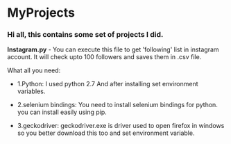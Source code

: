 

# MyProjects
### Hi all, this contains some set of projects I did.

**Instagram.py** - You can execute this file to get 'following' list in instagram account. It will check upto 100 followers and saves them in .csv file.

   What all you need:
 
-    1.Python:
      I used python 2.7
      And after installing set environment variables. 
  
-    2.selenium bindings:
      You need to install selenium bindings for python.
      you can install easily using pip.
 
-    3.geckodriver:
      geckodriver.exe is driver used to open firefox in windows so you better download this too and set      environment variable.

